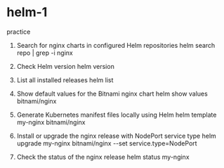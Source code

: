 # helm-1
practice

1. Search for nginx charts in configured Helm repositories
helm search repo | grep -i nginx

2. Check Helm version
helm version

3. List all installed releases
helm list

4. Show default values for the Bitnami nginx chart
helm show values bitnami/nginx

5. Generate Kubernetes manifest files locally using Helm
helm template my-nginx bitnami/nginx

6. Install or upgrade the nginx release with NodePort service type
helm upgrade my-nginx bitnami/nginx --set service.type=NodePort

7. Check the status of the nginx release
helm status my-nginx
